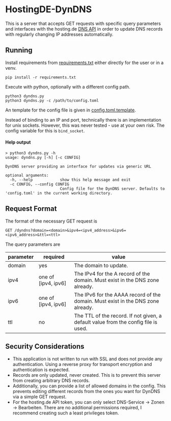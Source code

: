 # HostingDE-DynDNS

This is a server that accepts GET requests with specific query parameters and interfaces with the hosting.de [DNS API](https://www.hosting.de/api/?json#updating-records-in-a-zone) in order to update DNS records with regularly changing IP addresses automatically.

## Running
Install requirements from [requirements.txt](requirements.txt) either directly for the user or in a venv.
```
pip install -r requirements.txt
```

Execute with python, optionally with a different config path.
```
python3 dyndns.py
python3 dyndns.py -c /path/to/config.toml
```

An template for the config file is given in [config.toml.template](config.toml.template).

Instead of binding to an IP and port, technically there is an implementation for unix sockets.
However, this was never tested - use at your own risk.
The config variable for this is `bind_socket`.

#### Help output
```
> python3 dyndns.py -h
usage: dyndns.py [-h] [-c CONFIG]

DynDNS server providing an interface for updates via generic URL

optional arguments:
  -h, --help            show this help message and exit
  -c CONFIG, --config CONFIG
                        Config file for the DynDNS server. Defaults to 'config.toml' in the current working directory.
```

## Request Format
The format of the necessary GET request is
```
GET /dyndns?domain=<domain>&ipv4=<ipv4_address>&ipv6=<ipv6_address>&ttl=<ttl>
```

The query parameters are

| parameter | required            | value                                                                              |
|-----------|---------------------|------------------------------------------------------------------------------------|
| domain    | yes                 | The domain to update.                                                              |
| ipv4      | one of [ipv4, ipv6] | The IPv4 for the A record of the domain. Must exist in the DNS zone already.       |
| ipv6      | one of [ipv4, ipv6] | The IPv6 for the AAAA record of the domain. Must exist in the DNS zone already.    |
| ttl       | no                  | The TTL of the record. If not given, a default value from the config file is used. |

## Security Considerations
* This application is not written to run with SSL and does not provide any authentication. Using a reverse proxy for transport encryption and authentication is expected.
* Records are only updated, never created. This is to prevent this server from creating arbitrary DNS records.
* Additionally, you can provide a list of allowed domains in the config. This prevents editing different records from the ones you want for DynDNS via a simple GET request.
* For the hosting.de API token, you can only select DNS-Service → Zonen → Bearbeiten. There are no additional permissions required, I recommend creating such a least privileges token.